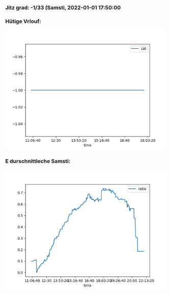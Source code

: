 ### Jitz grad: -1/33 (Samsti, 2022-01-01 17:50:00

### Hütige Vrlouf:
![Graph](Today.png)

### E durschnittleche Samsti:
![Graph](Samsti.png)